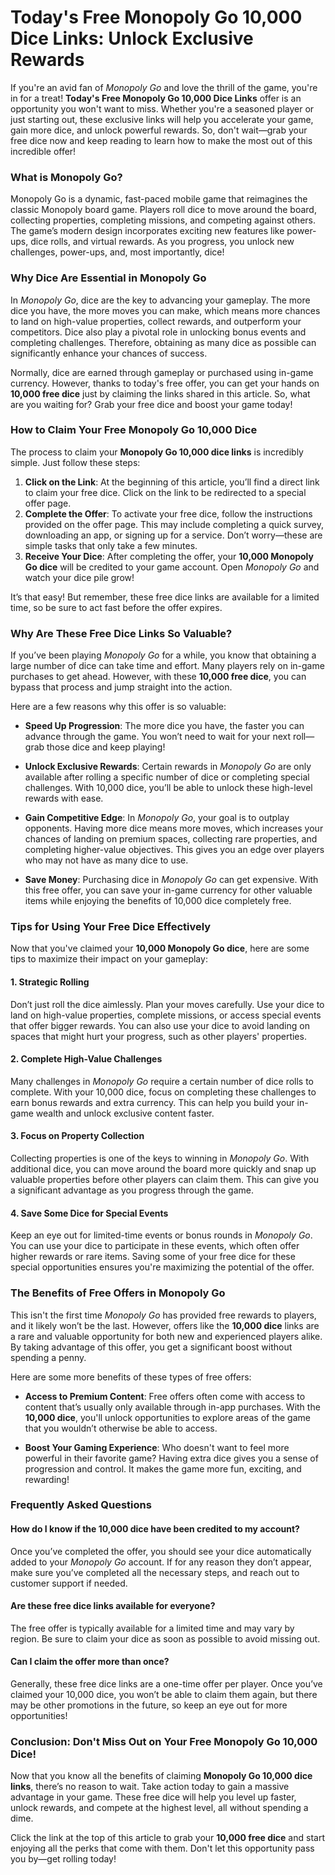 # Today's Free Monopoly Go 10,000 Dice Links: Unlock Exclusive Rewards

If you're an avid fan of *Monopoly Go* and love the thrill of the game, you're in for a treat! **Today's Free Monopoly Go 10,000 Dice Links** offer is an opportunity you won't want to miss. Whether you're a seasoned player or just starting out, these exclusive links will help you accelerate your game, gain more dice, and unlock powerful rewards. So, don't wait—grab your free dice now and keep reading to learn how to make the most out of this incredible offer!

### What is Monopoly Go?

Monopoly Go is a dynamic, fast-paced mobile game that reimagines the classic Monopoly board game. Players roll dice to move around the board, collecting properties, completing missions, and competing against others. The game’s modern design incorporates exciting new features like power-ups, dice rolls, and virtual rewards. As you progress, you unlock new challenges, power-ups, and, most importantly, dice!

### Why Dice Are Essential in Monopoly Go

In *Monopoly Go*, dice are the key to advancing your gameplay. The more dice you have, the more moves you can make, which means more chances to land on high-value properties, collect rewards, and outperform your competitors. Dice also play a pivotal role in unlocking bonus events and completing challenges. Therefore, obtaining as many dice as possible can significantly enhance your chances of success.

Normally, dice are earned through gameplay or purchased using in-game currency. However, thanks to today's free offer, you can get your hands on **10,000 free dice** just by claiming the links shared in this article. So, what are you waiting for? Grab your free dice and boost your game today!

### How to Claim Your Free Monopoly Go 10,000 Dice

The process to claim your **Monopoly Go 10,000 dice links** is incredibly simple. Just follow these steps:

1. **Click on the Link**: At the beginning of this article, you’ll find a direct link to claim your free dice. Click on the link to be redirected to a special offer page.
2. **Complete the Offer**: To activate your free dice, follow the instructions provided on the offer page. This may include completing a quick survey, downloading an app, or signing up for a service. Don’t worry—these are simple tasks that only take a few minutes.
3. **Receive Your Dice**: After completing the offer, your **10,000 Monopoly Go dice** will be credited to your game account. Open *Monopoly Go* and watch your dice pile grow!

It’s that easy! But remember, these free dice links are available for a limited time, so be sure to act fast before the offer expires.

### Why Are These Free Dice Links So Valuable?

If you’ve been playing *Monopoly Go* for a while, you know that obtaining a large number of dice can take time and effort. Many players rely on in-game purchases to get ahead. However, with these **10,000 free dice**, you can bypass that process and jump straight into the action. 

Here are a few reasons why this offer is so valuable:

- **Speed Up Progression**: The more dice you have, the faster you can advance through the game. You won’t need to wait for your next roll—grab those dice and keep playing!
  
- **Unlock Exclusive Rewards**: Certain rewards in *Monopoly Go* are only available after rolling a specific number of dice or completing special challenges. With 10,000 dice, you’ll be able to unlock these high-level rewards with ease.

- **Gain Competitive Edge**: In *Monopoly Go*, your goal is to outplay opponents. Having more dice means more moves, which increases your chances of landing on premium spaces, collecting rare properties, and completing higher-value objectives. This gives you an edge over players who may not have as many dice to use.

- **Save Money**: Purchasing dice in *Monopoly Go* can get expensive. With this free offer, you can save your in-game currency for other valuable items while enjoying the benefits of 10,000 dice completely free.

### Tips for Using Your Free Dice Effectively

Now that you've claimed your **10,000 Monopoly Go dice**, here are some tips to maximize their impact on your gameplay:

#### 1. **Strategic Rolling**
Don’t just roll the dice aimlessly. Plan your moves carefully. Use your dice to land on high-value properties, complete missions, or access special events that offer bigger rewards. You can also use your dice to avoid landing on spaces that might hurt your progress, such as other players' properties.

#### 2. **Complete High-Value Challenges**
Many challenges in *Monopoly Go* require a certain number of dice rolls to complete. With your 10,000 dice, focus on completing these challenges to earn bonus rewards and extra currency. This can help you build your in-game wealth and unlock exclusive content faster.

#### 3. **Focus on Property Collection**
Collecting properties is one of the keys to winning in *Monopoly Go*. With additional dice, you can move around the board more quickly and snap up valuable properties before other players can claim them. This can give you a significant advantage as you progress through the game.

#### 4. **Save Some Dice for Special Events**
Keep an eye out for limited-time events or bonus rounds in *Monopoly Go*. You can use your dice to participate in these events, which often offer higher rewards or rare items. Saving some of your free dice for these special opportunities ensures you're maximizing the potential of the offer.

### The Benefits of Free Offers in Monopoly Go

This isn't the first time *Monopoly Go* has provided free rewards to players, and it likely won’t be the last. However, offers like the **10,000 dice** links are a rare and valuable opportunity for both new and experienced players alike. By taking advantage of this offer, you get a significant boost without spending a penny.

Here are some more benefits of these types of free offers:

- **Access to Premium Content**: Free offers often come with access to content that’s usually only available through in-app purchases. With the **10,000 dice**, you'll unlock opportunities to explore areas of the game that you wouldn’t otherwise be able to access.
  
- **Boost Your Gaming Experience**: Who doesn't want to feel more powerful in their favorite game? Having extra dice gives you a sense of progression and control. It makes the game more fun, exciting, and rewarding!

### Frequently Asked Questions

#### How do I know if the 10,000 dice have been credited to my account?
Once you’ve completed the offer, you should see your dice automatically added to your *Monopoly Go* account. If for any reason they don’t appear, make sure you’ve completed all the necessary steps, and reach out to customer support if needed.

#### Are these free dice links available for everyone?
The free offer is typically available for a limited time and may vary by region. Be sure to claim your dice as soon as possible to avoid missing out.

#### Can I claim the offer more than once?
Generally, these free dice links are a one-time offer per player. Once you’ve claimed your 10,000 dice, you won’t be able to claim them again, but there may be other promotions in the future, so keep an eye out for more opportunities!

### Conclusion: Don't Miss Out on Your Free Monopoly Go 10,000 Dice!

Now that you know all the benefits of claiming **Monopoly Go 10,000 dice links**, there’s no reason to wait. Take action today to gain a massive advantage in your game. These free dice will help you level up faster, unlock rewards, and compete at the highest level, all without spending a dime.

Click the link at the top of this article to grab your **10,000 free dice** and start enjoying all the perks that come with them. Don't let this opportunity pass you by—get rolling today!
